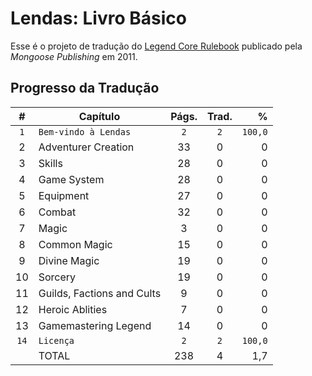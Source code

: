 # Lendas: Livro Básico

Esse é o projeto de tradução do [Legend Core Rulebook](https://www.mongoosepublishing.com/products/legend-core-rulebook?variant=42088757854455) publicado pela _Mongoose Publishing_ em 2011.

## Progresso da Tradução

| #  | Capítulo                   | Págs. | Trad.|    %  |
|:--:|----------------------------|:-----:|:----:|------:|
|`1` | `Bem-vindo à Lendas`       |  `2`  |  `2` |`100,0`|
| 2	 | Adventurer Creation        |  33   |   0  |     0 |
| 3	 | Skills                     |  28   |   0  |     0 |
| 4	 | Game System                |  28   |   0  |     0 |
| 5	 | Equipment                  |  27   |   0  |     0 |
| 6	 | Combat                     |  32   |   0  |     0 |
| 7	 | Magic                      |   3   |   0  |     0 |
| 8	 | Common Magic               |  15   |   0  |     0 |
| 9	 | Divine Magic               |  19   |   0  |     0 |
| 10 | Sorcery                    |  19   |   0  |     0 |
| 11 | Guilds, Factions and Cults |   9   |   0  |     0 |
| 12 | Heroic Ablities            |   7   |   0  |     0 |
| 13 | Gamemastering Legend       |  14   |   0  |     0 |
|`14`| `Licença`                  |  `2`  |  `2` |`100,0`|
|    | TOTAL                      |  238  |   4  |   1,7 |
